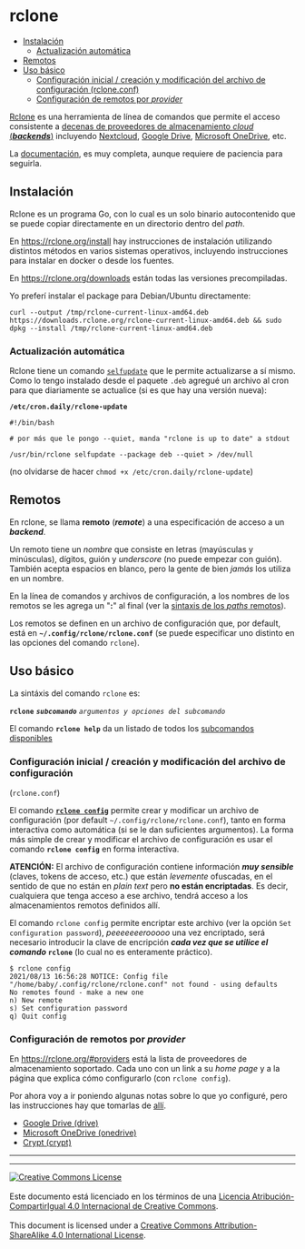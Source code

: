# rclone

<!--ts-->
   * [Instalación](#instalación)
      * [Actualización automática](#actualización-automática)
   * [Remotos](#remotos)
   * [Uso básico](#uso-básico)
      * [Configuración inicial / creación y modificación del archivo de 
configuración (rclone.conf)](
#configuración-inicial--creación-y-modificación-del-archivo-de-configuración-rcloneconf)
      * [Configuración de remotos por <em>provider</em>](
#configuración-de-remotos-por-provider)

<!-- Added by: baby, at: Sun 15 Aug 19:00:15 -03 2021 -->

<!--te-->

[Rclone](https://rclone.org/) es una herramienta de línea de comandos que 
permite el acceso consistente a [decenas de proveedores de almacenamiento 
_cloud_ (**_backends_**)](https://rclone.org/#providers) incluyendo [Nextcloud](
https://nextcloud.com/), [Google Drive](https://www.google.com/drive/), [
Microsoft OneDrive](https://onedrive.live.com/), etc.

La [documentación](https://rclone.org/docs), es muy completa, aunque requiere de 
paciencia para seguirla.

## Instalación

Rclone es un programa Go, con lo cual es un solo binario autocontenido que se 
puede copiar directamente en un directorio dentro del _path_.

En https://rclone.org/install hay instrucciones de instalación utilizando 
distintos métodos en varios sistemas operativos, incluyendo instrucciones para 
instalar en docker o desde los fuentes.

En https://rclone.org/downloads están todas las versiones precompiladas.

Yo preferí instalar el package para Debian/Ubuntu directamente:

```
curl --output /tmp/rclone-current-linux-amd64.deb  https://downloads.rclone.org/rclone-current-linux-amd64.deb && sudo dpkg --install /tmp/rclone-current-linux-amd64.deb 
```

### Actualización automática

Rclone tiene un comando [`selfupdate`](
https://rclone.org/commands/rclone_selfupdate/) que le permite actualizarse a sí 
mismo. Como lo tengo instalado desde el paquete `.deb` agregué un archivo al 
cron para que diariamente se actualice (si es que hay una versión nueva):

**`/etc/cron.daily/rclone-update`**
```
#!/bin/bash

# por más que le pongo --quiet, manda "rclone is up to date" a stdout

/usr/bin/rclone selfupdate --package deb --quiet > /dev/null
```
(no olvidarse de hacer `chmod +x /etc/cron.daily/rclone-update`)

## Remotos

En rclone, se llama **remoto** (_**remote**_) a una especificación de acceso a 
un **_backend_**.

Un remoto tiene un _nombre_ que consiste en letras (mayúsculas y minúsculas), 
dígitos, guión y _underscore_ (no puede empezar con guión). También acepta 
espacios en blanco, pero la gente de bien _jamás_ los utiliza en un nombre.

En la línea de comandos y archivos de configuración, a los nombres de los 
remotos se les agrega un "**:**" al final (ver la [sintaxis de los _paths_ 
remotos](https://rclone.org/docs/#syntax-of-remote-paths)).

Los remotos se definen en un archivo de configuración que, por default, está en 
**`~/.config/rclone/rclone.conf`** (se puede especificar uno distinto en las 
opciones del comando `rclone`).

## Uso básico

La sintáxis del comando `rclone` es:

**`rclone`** **_`subcomando`_** _`argumentos y opciones del subcomando`_

El comando **`rclone help`** da un listado de todos los [subcomandos 
disponibles](https://rclone.org/commands/)

### Configuración inicial / creación y modificación del archivo de configuración 
(`rclone.conf`)

El comando [**`rclone config`**](https://rclone.org/commands/rclone_config) 
permite crear y modificar un archivo de configuración (por default 
`~/.config/rclone/rclone.conf`), tanto en forma interactiva como automática (si 
se le dan suficientes argumentos). 
La forma más simple de crear y modificar el archivo de configuración es usar el 
comando **`rclone config`** en forma interactiva.

**ATENCIÓN:** El archivo de configuración contiene información **_muy 
sensible_** (claves, tokens de acceso, etc.) que están _levemente_ ofuscadas, en 
el sentido de que no están en _plain text_ pero **no están encriptadas**. Es 
decir, cualquiera que tenga acceso a ese archivo, tendrá acceso a los 
almacenamientos remotos definidos allí.

El comando `rclone config` permite encriptar este archivo (ver la opción `Set 
configuration password`), _peeeeeeerooooo_ una vez encriptado, será necesario 
introducir la clave de encripción **_cada vez que se utilice el comando_ 
`rclone`** (lo cual no es enteramente práctico).

```
$ rclone config
2021/08/13 16:56:28 NOTICE: Config file "/home/baby/.config/rclone/rclone.conf" not found - using defaults
No remotes found - make a new one
n) New remote
s) Set configuration password
q) Quit config
```

### Configuración de remotos por _provider_

En https://rclone.org/#providers está la lista de proveedores de almacenamiento 
soportado. Cada uno con un link a su _home page_ y a la página que explica cómo 
configurarlo (con `rclone config`).

Por ahora voy a ir poniendo algunas notas sobre lo que yo configuré, pero las 
instrucciones hay que tomarlas de [allí](https://rclone.org/#providers).

* [Google Drive (drive)](remote-drive.md)
* [Microsoft OneDrive (onedrive)](remote-onedrive.md)
* [Crypt (crypt)](remote-crypt.md)

___
<!-- LICENSE -->
___
<a rel="licencia" href="http://creativecommons.org/licenses/by-sa/4.0/deed.es">
<img alt="Creative Commons License" style="border-width:0"
src="https://i.creativecommons.org/l/by-sa/4.0/88x31.png" /></a>
<br /><br />
Este documento está licenciado en los términos de una <a rel="licencia"
href="http://creativecommons.org/licenses/by-sa/4.0/deed.es">
Licencia Atribución-CompartirIgual 4.0 Internacional de Creative Commons</a>.
<br /><br />
This document is licensed under a <a rel="license" 
href="http://creativecommons.org/licenses/by-sa/4.0/deed.en">
Creative Commons Attribution-ShareAlike 4.0 International License</a>.
<!-- END --> 
